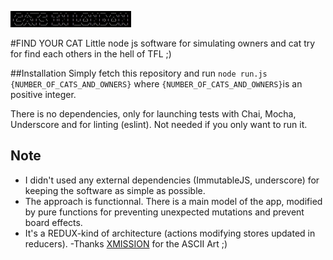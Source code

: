 ![alt tag](https://raw.githubusercontent.com/PBRT/findCat/master/find-cat.png)

#FIND YOUR CAT
Little node js software for simulating owners and cat try for find each others in the hell of TFL ;)

##Installation
Simply fetch this repository and run ```node run.js {NUMBER_OF_CATS_AND_OWNERS}``` where ```{NUMBER_OF_CATS_AND_OWNERS}```is an positive integer.

There is no dependencies, only for launching tests with Chai, Mocha, Underscore and for linting (eslint). Not needed if you only want to run it.

## Note
- I didn't used any external dependencies (ImmutableJS, underscore) for keeping the software as simple as possible.
- The approach is functionnal. There is a main model of the app, modified by pure functions for preventing unexpected mutations and prevent board effects.
- It's a REDUX-kind of architecture (actions modifying stores updated in reducers).
-Thanks [XMISSION](https://user.xmission.com/~emailbox/ascii_cats.htm) for the ASCII Art ;)
